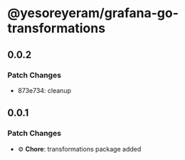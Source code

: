 # @yesoreyeram/grafana-go-transformations

## 0.0.2

### Patch Changes

- 873e734: cleanup

## 0.0.1

### Patch Changes

- ⚙️ **Chore**: transformations package added
